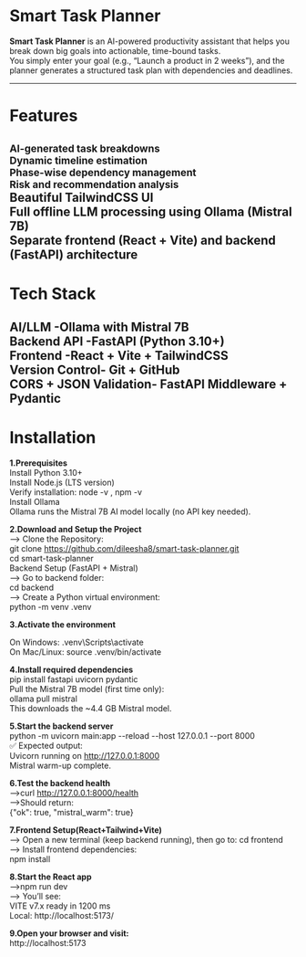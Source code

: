 #  Smart Task Planner

**Smart Task Planner** is an AI-powered productivity assistant that helps you break down big goals into actionable, time-bound tasks.  
You simply enter your goal (e.g., “Launch a product in 2 weeks”), and the planner generates a structured task plan with dependencies and deadlines.

---
# Features

<small> AI-generated task breakdowns</small><BR>
<small> Dynamic timeline estimation</small><br>
 <small>Phase-wise dependency management</small><br>
 <small>Risk and recommendation analysis</small><br>
<smart> Beautiful TailwindCSS UI</small><br>
<smart> Full offline LLM processing using Ollama (Mistral 7B)</smart><br>
 <smart>Separate frontend (React + Vite) and backend (FastAPI) architecture</smart><br>
---

# Tech Stack

 AI/LLM	-Ollama with Mistral 7B<br>
 Backend API	-FastAPI (Python 3.10+)<br>
 Frontend	-React + Vite + TailwindCSS<br>
 Version Control-	Git + GitHub<br>
 CORS + JSON Validation-	FastAPI Middleware + Pydantic<br>
---
# Installation
 **1️.Prerequisites**<br>
    Install Python 3.10+<br>
    Install Node.js (LTS version)<br>
       Verify installation: node -v , npm -v<br>
    Install Ollama<br>
      Ollama runs the Mistral 7B AI model locally (no API key needed).<br>

  **2.Download and Setup the Project**<br>
 --> Clone the Repository:<br>
      git clone https://github.com/dileesha8/smart-task-planner.git<br>
      cd smart-task-planner<br>
      Backend Setup (FastAPI + Mistral)<br>
--> Go to backend folder:<br>
     cd backend<br>
--> Create a Python virtual environment:<br>
     python -m venv .venv<br>

  **3️.Activate the environment**<br>

On Windows: .venv\Scripts\activate<br>
On Mac/Linux: source .venv/bin/activate<br>

  **4️.Install required dependencies**<br>
pip install fastapi uvicorn pydantic<br>
Pull the Mistral 7B model (first time only):<br>
ollama pull mistral<br>
This downloads the ~4.4 GB Mistral model.<br>

 **5.Start the backend server**<br>
python -m uvicorn main:app --reload --host 127.0.0.1 --port 8000<br>
✅ Expected output:<br>
Uvicorn running on http://127.0.0.1:8000<br>
Mistral warm-up complete.<br>

**6.Test the backend health**<br>
-->curl http://127.0.0.1:8000/health<br>
-->Should return:<br>
    {"ok": true, "mistral_warm": true}<br>
    
**7.Frontend Setup(React+Tailwind+Vite)** <br>
--> Open a new terminal (keep backend running), then go to: cd frontend<br>
--> Install frontend dependencies:<br>
    npm install<br>
    
**8.Start the React app**<br>
-->npm run dev<br>
--> You’ll see:<br>
   VITE v7.x  ready in 1200 ms<br>
   Local: http://localhost:5173/<br>
   
**9.Open your browser and visit:** <br>
    http://localhost:5173<br>



